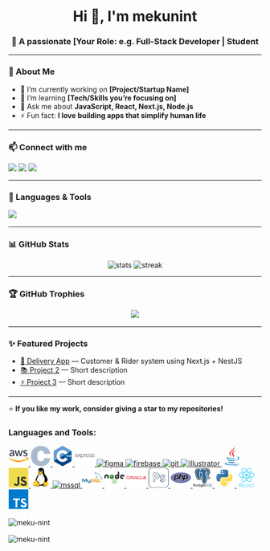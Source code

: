 <h1 align="center">Hi 👋, I'm mekunint</h1>
<h3 align="center">🚀 A passionate [Your Role: e.g. Full-Stack Developer | Student</h3>

---

### 🌟 About Me
- 🔭 I’m currently working on **[Project/Startup Name]**
- 🌱 I’m learning **[Tech/Skills you’re focusing on]**
- 💬 Ask me about **JavaScript, React, Next.js, Node.js**
- ⚡ Fun fact: **I love building apps that simplify human life**

---

### 📫 Connect with me
<p align="left">
<a href="https://linkedin.com/in/yourprofile" target="blank"><img src="https://img.shields.io/badge/-LinkedIn-blue?style=flat&logo=linkedin" /></a>
<a href="https://twitter.com/yourusername" target="blank"><img src="https://img.shields.io/badge/-Twitter-1DA1F2?style=flat&logo=twitter&logoColor=white" /></a>
<a href="mailto:youremail@gmail.com" target="blank"><img src="https://img.shields.io/badge/-Gmail-D14836?style=flat&logo=gmail&logoColor=white" /></a>
</p>

---

### 🚀 Languages & Tools
<p align="left">
  <img src="https://skillicons.dev/icons?i=js,ts,react,nextjs,nodejs,nestjs,express,tailwind,git,github,mongodb,postgresql,aws,docker,vscode" />
</p>

---

### 📊 GitHub Stats
<p align="center">
  <img src="https://github-readme-stats.vercel.app/api?username=your-username&show_icons=true&theme=radical" alt="stats" />
  <img src="https://github-readme-streak-stats.herokuapp.com/?user=your-username&theme=radical" alt="streak" />
</p>

---

### 🏆 GitHub Trophies
<p align="center">
  <img src="https://github-profile-trophy.vercel.app/?username=your-username&theme=onedark" />
</p>

---

### ✨ Featured Projects
- [🚴 Delivery App](https://github.com/your-username/delivery-app) — Customer & Rider system using Next.js + NestJS  
- [📚 Project 2](https://github.com/your-username/project2) — Short description  
- [⚡ Project 3](https://github.com/your-username/project3) — Short description  

---

⭐ **If you like my work, consider giving a star to my repositories!**

<h3 align="left">Languages and Tools:</h3>
<p align="left"> <a href="https://aws.amazon.com" target="_blank" rel="noreferrer"> <img src="https://raw.githubusercontent.com/devicons/devicon/master/icons/amazonwebservices/amazonwebservices-original-wordmark.svg" alt="aws" width="40" height="40"/> </a> <a href="https://www.cprogramming.com/" target="_blank" rel="noreferrer"> <img src="https://raw.githubusercontent.com/devicons/devicon/master/icons/c/c-original.svg" alt="c" width="40" height="40"/> </a> <a href="https://www.w3schools.com/cpp/" target="_blank" rel="noreferrer"> <img src="https://raw.githubusercontent.com/devicons/devicon/master/icons/cplusplus/cplusplus-original.svg" alt="cplusplus" width="40" height="40"/> </a> <a href="https://expressjs.com" target="_blank" rel="noreferrer"> <img src="https://raw.githubusercontent.com/devicons/devicon/master/icons/express/express-original-wordmark.svg" alt="express" width="40" height="40"/> </a> <a href="https://www.figma.com/" target="_blank" rel="noreferrer"> <img src="https://www.vectorlogo.zone/logos/figma/figma-icon.svg" alt="figma" width="40" height="40"/> </a> <a href="https://firebase.google.com/" target="_blank" rel="noreferrer"> <img src="https://www.vectorlogo.zone/logos/firebase/firebase-icon.svg" alt="firebase" width="40" height="40"/> </a> <a href="https://git-scm.com/" target="_blank" rel="noreferrer"> <img src="https://www.vectorlogo.zone/logos/git-scm/git-scm-icon.svg" alt="git" width="40" height="40"/> </a> <a href="https://www.adobe.com/in/products/illustrator.html" target="_blank" rel="noreferrer"> <img src="https://www.vectorlogo.zone/logos/adobe_illustrator/adobe_illustrator-icon.svg" alt="illustrator" width="40" height="40"/> </a> <a href="https://www.java.com" target="_blank" rel="noreferrer"> <img src="https://raw.githubusercontent.com/devicons/devicon/master/icons/java/java-original.svg" alt="java" width="40" height="40"/> </a> <a href="https://developer.mozilla.org/en-US/docs/Web/JavaScript" target="_blank" rel="noreferrer"> <img src="https://raw.githubusercontent.com/devicons/devicon/master/icons/javascript/javascript-original.svg" alt="javascript" width="40" height="40"/> </a> <a href="https://www.linux.org/" target="_blank" rel="noreferrer"> <img src="https://raw.githubusercontent.com/devicons/devicon/master/icons/linux/linux-original.svg" alt="linux" width="40" height="40"/> </a> <a href="https://www.microsoft.com/en-us/sql-server" target="_blank" rel="noreferrer"> <img src="https://www.svgrepo.com/show/303229/microsoft-sql-server-logo.svg" alt="mssql" width="40" height="40"/> </a> <a href="https://www.mysql.com/" target="_blank" rel="noreferrer"> <img src="https://raw.githubusercontent.com/devicons/devicon/master/icons/mysql/mysql-original-wordmark.svg" alt="mysql" width="40" height="40"/> </a> <a href="https://nodejs.org" target="_blank" rel="noreferrer"> <img src="https://raw.githubusercontent.com/devicons/devicon/master/icons/nodejs/nodejs-original-wordmark.svg" alt="nodejs" width="40" height="40"/> </a> <a href="https://www.oracle.com/" target="_blank" rel="noreferrer"> <img src="https://raw.githubusercontent.com/devicons/devicon/master/icons/oracle/oracle-original.svg" alt="oracle" width="40" height="40"/> </a> <a href="https://www.photoshop.com/en" target="_blank" rel="noreferrer"> <img src="https://raw.githubusercontent.com/devicons/devicon/master/icons/photoshop/photoshop-line.svg" alt="photoshop" width="40" height="40"/> </a> <a href="https://www.php.net" target="_blank" rel="noreferrer"> <img src="https://raw.githubusercontent.com/devicons/devicon/master/icons/php/php-original.svg" alt="php" width="40" height="40"/> </a> <a href="https://www.postgresql.org" target="_blank" rel="noreferrer"> <img src="https://raw.githubusercontent.com/devicons/devicon/master/icons/postgresql/postgresql-original-wordmark.svg" alt="postgresql" width="40" height="40"/> </a> <a href="https://www.python.org" target="_blank" rel="noreferrer"> <img src="https://raw.githubusercontent.com/devicons/devicon/master/icons/python/python-original.svg" alt="python" width="40" height="40"/> </a> <a href="https://reactjs.org/" target="_blank" rel="noreferrer"> <img src="https://raw.githubusercontent.com/devicons/devicon/master/icons/react/react-original-wordmark.svg" alt="react" width="40" height="40"/> </a> <a href="https://www.typescriptlang.org/" target="_blank" rel="noreferrer"> <img src="https://raw.githubusercontent.com/devicons/devicon/master/icons/typescript/typescript-original.svg" alt="typescript" width="40" height="40"/> </a> </p>

<p><img align="center" src="https://github-readme-stats.vercel.app/api/top-langs?username=meku-nint&show_icons=true&locale=en&layout=compact" alt="meku-nint" /></p>

<p><img align="center" src="https://github-readme-streak-stats.herokuapp.com/?user=meku-nint&" alt="meku-nint" /></p>
